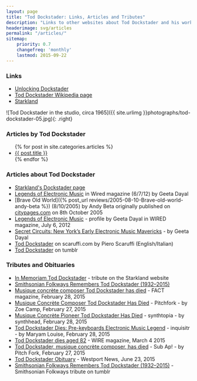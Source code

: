 ```yaml
---
layout: page
title: "Tod Dockstader: Links, Articles and Tributes"
description: "Links to other websites about Tod Dockstader and his work, Artcles written by, and about Tod Dockstader, and other links to online tributes."
headerimage: svg/articles
permalink: "/articles/"
sitemap:
    priority: 0.7
    changefreq: 'monthly'
    lastmod: 2015-09-22
---
```


### Links

* [Unlocking Dockstader](http://unlockingdockstader.com/)
* [Tod Dockstader Wikipedia page](https://en.wikipedia.org/wiki/Tod_Dockstader)
* [Starkland](http://www.starkland.com/)

![Tod Dockstader in the studio, circa 1965]({{ site.urlimg }}photographs/tod-dockstader-05.jpg){: .right}

### Articles by Tod Dockstader

<ul>
    {% for post in site.categories.articles %}
    <li><a href="{{ site.url }}{{ post.url }}">{{ post.title }}</a></li>
    {% endfor %}
</ul>


### Articles about Tod Dockstader

* [Starkland's Dockstader page](http://www.starkland.com/musicians/dockstader.htm)
* [Legends of Electronic Music](http://www.wired.com/2012/06/tod-dockstader/) in Wired magazine (6/7/12) by Geeta Dayal
* [Brave Old World]({% post_url reviews/2005-08-10-Brave-old-world-andy-beta %}) (8/10/2005) by Andy Beta originally published on [citypages.com](http://www.citypages.com/) on 8th October 2005
* [Legends of Electronic Music](http://www.wired.com/2012/06/tod-dockstader/) - profile by Geeta Dayal in WIRED magazine, July 6, 2012
* [Secret Circuits: New York’s Early Electronic Music Mavericks](http://daily.redbullmusicacademy.com/2013/06/secret-circuits) - by Geeta Dayal
* [Tod Dockstader](http://www.scaruffi.com/avant/dockstad.html) on scaruffi.com by Piero Scaruffi (English/Italian)
* [Tod Dockstader](https://www.tumblr.com/search/tod-dockstader) on tumblr

### Tributes and Obituaries

* [In Memoriam Tod Dockstader](http://www.starkland.com/st202/Memorial.htm) - tribute on the Starkland website
* [Smithsonian Folkways Remembers Tod Dockstader (1932–2015)](http://www.folkways.si.edu/news-and-press/smithsonian-folkways-remembers-tod-dockstader-1932-2015)
* [Musique concrète composer Tod Dockstader has died](http://www.factmag.com/2015/02/28/musique-concrete-composer-tod-dockstader-has-died/) - FACT magazine, February 28, 2015
* [Musique Concrète Composer Tod Dockstader Has Died](http://pitchfork.com/news/58660-musique-concrete-composer-tod-dockstader-has-died/) - Pitchfork - by Zoe Camp, February 27, 2015
* [Musique Concrète Pioneer Tod Dockstader Has Died](http://www.synthtopia.com/content/2015/02/28/musique-concrete-pioneer-tod-dockstader-has-died/) - synthtopia - by synthhead, February 28, 2015
* [Tod Dockstader Dies: Pre-keyboards Electronic Music Legend](http://www.inquisitr.com/1882165/tod-dockstader-dies-pre-keyboards-electronic-music-legend/) - inquisitr - by Maryam Louise, February 28, 2015
* [Tod Dockstader dies aged 82](http://www.thewire.co.uk/news/35701/tod-dockstader-dies-aged-82) - WIRE magazine, March 4 2015
* [Tod Dockstader, musique concrète composer, has died](http://www.subap.com/tod-dockstader-musique-concrete-composer-has-died-news/) - Sub Ap! - by Pitch Fork, February 27, 2015
* [Tod Dockstader Obituary](http://www.legacy.com/obituaries/westport-news/obituary.aspx?pid=175140524) - Westport News, June 23, 2015
* [Smithsonian Folkways Remembers Tod Dockstader (1932–2015)](http://smithsonianfolkways.tumblr.com/post/113791653828/smithsonian-folkways-remembers-tod-dockstader) - Smithsonian Folkways tribute on tumblr